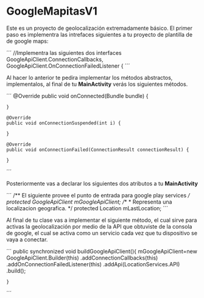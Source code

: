 # GoogleMapitasV1 
Este es un proyecto de geolocalización extremadamente básico. El primer paso es implementra las intrefaces siguientes a tu proyecto de plantilla de
de google maps:

´´´
//Implementra las siguientes dos interfaces
        GoogleApiClient.ConnectionCallbacks,
        GoogleApiClient.OnConnectionFailedListener {
´´´

 Al  hacer lo anterior te pedira implementar los métodos abstractos, implementalos, al final de tu **MainActivity** verás los siguientes métodos.
 
´´´
  @Override
    public void onConnected(Bundle bundle) {
        
    }

    @Override
    public void onConnectionSuspended(int i) {

    }

    @Override
    public void onConnectionFailed(ConnectionResult connectionResult) {

    }
 ´´´
 
 Posteriormente vas a declarar los siguientes dos atributos a tu **MainActivity**
 
 
 ´´´
 /**
     El siguiente provee el punto de entrada para google play services
     */
    protected GoogleApiClient mGoogleApiClient;
    /**
     * Representa una localizacion geografica.
     */
    protected Location mLastLocation;
 ´´´
 
 Al final de tu clase vas a implementar el siguiente método, el cual sirve para activas la geolocalización por medio de la API 
 que obtuviste de la consola de google, el cual se activa como un servicio cada vez que tu dispositivo se vaya a conectar.
 
 ´´´
 public synchronized  void buildGoogleApiClient(){
        mGoogleApiClient=new GoogleApiClient.Builder(this)
                .addConnectionCallbacks(this)
                .addOnConnectionFailedListener(this)
                .addApi(LocationServices.API)
                .build();

    }
 ´´´
